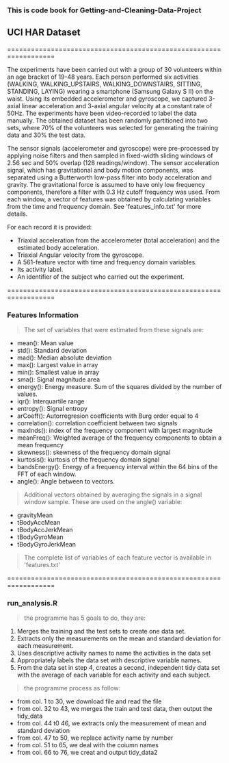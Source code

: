 ### This is code book for Getting-and-Cleaning-Data-Project
##  UCI HAR Dataset
==================================================================

The experiments have been carried out with a group of 30 volunteers within an age bracket of 19-48 years. Each person performed six activities (WALKING, WALKING_UPSTAIRS, WALKING_DOWNSTAIRS, SITTING, STANDING, LAYING) wearing a smartphone (Samsung Galaxy S II) on the waist. Using its embedded accelerometer and gyroscope, we captured 3-axial linear acceleration and 3-axial angular velocity at a constant rate of 50Hz. The experiments have been video-recorded to label the data manually. The obtained dataset has been randomly partitioned into two sets, where 70% of the volunteers was selected for generating the training data and 30% the test data. 

The sensor signals (accelerometer and gyroscope) were pre-processed by applying noise filters and then sampled in fixed-width sliding windows of 2.56 sec and 50% overlap (128 readings/window). The sensor acceleration signal, which has gravitational and body motion components, was separated using a Butterworth low-pass filter into body acceleration and gravity. The gravitational force is assumed to have only low frequency components, therefore a filter with 0.3 Hz cutoff frequency was used. From each window, a vector of features was obtained by calculating variables from the time and frequency domain. See 'features_info.txt' for more details. 

For each record it is provided:

- Triaxial acceleration from the accelerometer (total acceleration) and the estimated body acceleration.
- Triaxial Angular velocity from the gyroscope. 
- A 561-feature vector with time and frequency domain variables. 
- Its activity label. 
- An identifier of the subject who carried out the experiment.

==================================================================

### Features Information
> The set of variables that were estimated from these signals are: 
+ mean(): Mean value
+ std(): Standard deviation
+ mad(): Median absolute deviation
+ max(): Largest value in array
+ min(): Smallest value in array
+ sma(): Signal magnitude area
+ energy(): Energy measure. Sum of the squares divided by the number of values. 
+ iqr(): Interquartile range 
+ entropy(): Signal entropy
+ arCoeff(): Autorregresion coefficients with Burg order equal to 4
+ correlation(): correlation coefficient between two signals
+ maxInds(): index of the frequency component with largest magnitude
+ meanFreq(): Weighted average of the frequency components to obtain a mean frequency
+ skewness(): skewness of the frequency domain signal 
+ kurtosis(): kurtosis of the frequency domain signal 
+ bandsEnergy(): Energy of a frequency interval within the 64 bins of the FFT of each window.
+ angle(): Angle between to vectors.
 > Additional vectors obtained by averaging the signals in a signal window sample. These are used on the angle() variable:
+ gravityMean
+ tBodyAccMean
+ tBodyAccJerkMean
+ tBodyGyroMean
+ tBodyGyroJerkMean
> The complete list of variables of each feature vector is available in 'features.txt'
  
==================================================================

### run_analysis.R
 > the programme has 5 goals to do, they are:
 1. Merges the training and the test sets to create one data set.
 2. Extracts only the measurements on the mean and standard deviation for each measurement.
 3. Uses descriptive activity names to name the activities in the data set
 4. Appropriately labels the data set with descriptive variable names.
 5. From the data set in step 4, creates a second, independent tidy data set with the average of each variable for each activity and each subject.
 > the programme process as follow:
 + from col. 1 to 30, we download file and read the file
 + from col. 32 to 43, we merges the train and test data, then output the tidy_data
 + from col. 44 t0 46, we extracts only the measurement of mean and standard deviation
 + from col. 47 to 50, we replace activity name by number
 + from col. 51 to 65, we deal with the coiumn names
 + from col. 66 to 76, we creat and output tidy_data2
